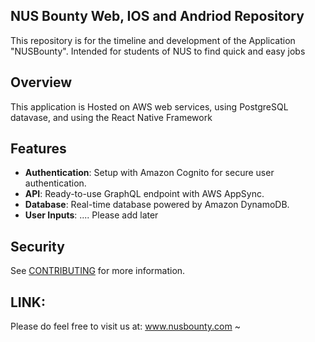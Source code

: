 ## NUS Bounty Web, IOS and Andriod Repository

This repository is for the timeline and development of the Application "NUSBounty". Intended for students of NUS to find quick and easy jobs

## Overview

This application is Hosted on AWS web services, using PostgreSQL datavase, and using the React Native Framework

## Features

- **Authentication**: Setup with Amazon Cognito for secure user authentication.
- **API**: Ready-to-use GraphQL endpoint with AWS AppSync.
- **Database**: Real-time database powered by Amazon DynamoDB.
- **User Inputs**: .... Please add later 

## Security

See [CONTRIBUTING](CONTRIBUTING.md#security-issue-notifications) for more information.

## LINK: 
Please do feel free to visit us at: www.nusbounty.com ~
